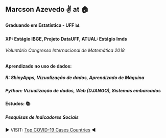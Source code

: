 ## Marcson Azevedo :v: at :house:

#### Graduando em Estatística - UFF  :bar_chart:
#### XP: Estágio IBGE, Projeto DataUFF, ATUAL: Estágio Imds
###### Voluntário Congresso Internacional de Matemática 2018
#### Aprendizado no uso de dados: 
##### R: ShinyApps, Vizualização de dados, Aprendizado de Máquina
##### Python: Vizualização de dados, Web (DJANGO), Sistemas embarcados
#### Estudos: :books:
##### Pesquisas de Indicadores Sociais
:arrow_forward:  VISIT: [Top COVID-19 Cases Countries](https://marcsonaz.github.io/) :arrow_backward:
<!--
**MarcsonAz/MarcsonAz** is a ✨ _special_ ✨ repository because its `README.md` (this file) appears on your GitHub profile.

Here are some ideas to get you started:

- 🔭 I’m currently working on ...
- 🌱 I’m currently learning ...
- 👯 I’m looking to collaborate on ...
- 🤔 I’m looking for help with ...
- 💬 Ask me about ...
- 📫 How to reach me: ...
- 😄 Pronouns: ...
- ⚡ Fun fact: ...
-->
